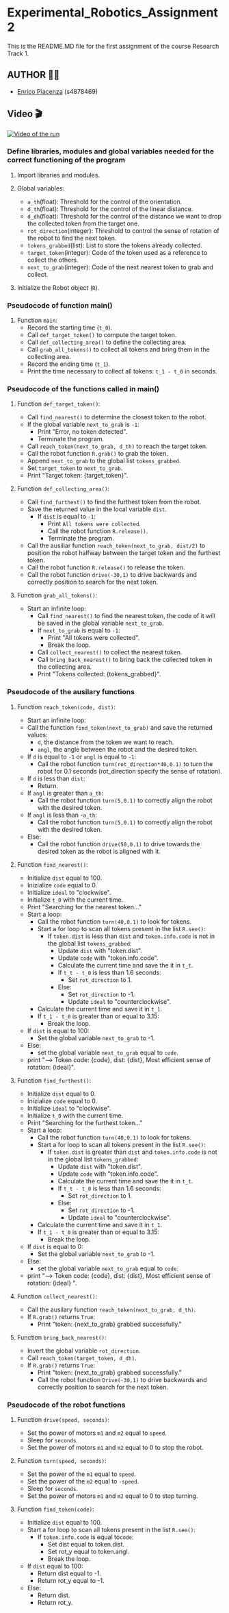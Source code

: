 # Experimental_Robotics_Assignment2
This is the README.MD file for the first assignment of the course Research Track 1.

## AUTHOR 👨‍💻
* [Enrico Piacenza](https://github.com/EnricoPiacenza) (s4878469)

## Video 🎬

[![Video of the run](https://img.youtube.com/vi/8urNXy3_Drc/hqdefault.jpg)](https://youtu.be/8urNXy3_Drc)

### Define libraries, modules and global variables needed for the correct functioning of the program

1. Import libraries and modules.

2. Global variables:
   - `a_th`(float): Threshold for the control of the orientation.
   - `d_th`(float): Threshold for the control of the linear distance.
   - `d_dh`(float): Threshold for the control of the distance we want to drop the collected token from the target one.
   - `rot_direction`(integer): Threshold to control the sense of rotation of the robot to find the next token.
   - `tokens_grabbed`(list): List to store the tokens already collected. 
   - `target_token`(integer): Code of the token used as a reference to collect the others. 
   - `next_to_grab`(integer): Code of the next nearest token to grab and collect.

3. Initialize the Robot object (`R`).

### Pseudocode of function main()

1. Function `main`:
   - Record the starting time (`t_0`).
   - Call `def_target_token()` to compute the target token.
   - Call `def_collecting_area()` to define the collecting area.
   - Call `grab_all_tokens()` to collect all tokens and bring them in the collecting area.
   - Record the ending time (`t_1`).
   - Print the time necessary to collect all tokens: `t_1 - t_0` in seconds.

### Pseudocode of the functions called in main()    

1. Function `def_target_token()`:
   - Call `find_nearest()` to determine the closest token to the robot.
   - If the global variable `next_to_grab` is `-1`:
      - Print "Error, no token detected".
      - Terminate the program.
   - Call `reach_token(next_to_grab, d_th)` to reach the target token.
   - Call the robot function `R.grab()` to grab the token.
   - Append `next_to_grab` to the global list `tokens_grabbed`.
   - Set `target_token` to `next_to_grab`.
   - Print "Target token: {target_token}".

2. Function `def_collecting_area()`:   
   - Call `find_furthest()` to find the furthest token from the robot.
   - Save the returned value in the local variable `dist`.
      - If `dist` is equal to `-1`:
         - Print `All tokens were collected`.
         - Call the robot function `R.release()`.
         - Terminate the program.
   - Call the ausiliar function `reach_token(next_to_grab, dist/2)` to position the robot halfway between the target token and the furthest token.
   - Call the robot function `R.release()` to release the token.
   - Call the robot function `drive(-30,1)` to drive backwards and correctly position to search for the next token.

3. Function `grab_all_tokens()`:
   - Start an infinite loop:
      - Call `find_nearest()` to find the nearest token, the code of it will be saved in the global variable `next_to_grab`.
      - If `next_to_grab` is equal to `-1`:
         - Print "All tokens were collected".
         - Break the loop.
      - Call `collect_nearest()` to collect the nearest token.
      - Call `bring_back_nearest()` to bring back the collected token in the collecting area.
      - Print "Tokens collected: {tokens_grabbed}".

### Pseudocode of the ausilary functions

1. Function `reach_token(code, dist)`:
   - Start an infinite loop:
   - Call the function `find_token(next_to_grab)` and save the returned values:
      - `d`, the distance from the token we want to reach.
      - `angl`, the angle between the robot and the desired token.
   - If `d` is equal to `-1` or `angl` is equal to `-1`:
      - Call the robot function `turn(rot_direction*40,0.1)` to turn the robot for 0.1 seconds (rot_direction specify the sense of rotation).
   - If `d` is less than `dist`:
      - Return.
   - If `angl` is greater than `a_th`:
      - Call the robot function `turn(5,0.1)` to correctly align the robot with the desired token.
   - If `angl` is less than -`a_th`:
      - Call the robot function `turn(5,0.1)` to correctly align the robot with the desired token.
   - Else:
      - Call the robot function `drive(50,0.1)` to drive towards the desired token as the robot is aligned with it.

2. Function `find_nearest()`:
   - Initialize `dist` equal to 100.
   - Inizialize `code` equal to 0.
   - Initialize `ideal` to "clockwise".
   - Initialize `t_0` with the current time.
   - Print "Searching for the nearest token..."
   - Start a loop:
      - Call the robot function `turn(40,0.1)` to look for tokens.
      - Start a for loop to scan all tokens present in the list `R.see()`:
         - If `token.dist` is less than `dist` and `token.info.code` is not in the global list `tokens_grabbed`:
            - Update `dist` with "token.dist".
            - Update `code` with "token.info.code".
            - Calculate the current time and save the it in `t_t`.
            - If `t_t - t_0` is less than 1.6 seconds:
               - Set `rot_direction` to 1.
            - Else:
               - Set `rot_direction` to -1.
               - Update `ideal` to "counterclockwise".
      - Calculate the current time and save it in `t_1`.
      - If `t_1 - t_0` is greater than or equal to 3.15:
         - Break the loop.
   - If `dist` is equal to 100:
      - Set the global variable `next_to_grab` to -1.
   - Else:
      - set the global variable `next_to_grab` equal to `code`.
   - print "--> Token code: {code}, dist: {dist}, Most efficient sense of rotation: {ideal}".

3. Function `find_furthest()`:
   - Initialize `dist` equal to 0.
   - Inizialize `code` equal to 0.
   - Initialize `ideal` to "clockwise".
   - Initialize `t_0` with the current time.
   - Print "Searching for the furthest token..."
   - Start a loop:
      - Call the robot function `turn(40,0.1)` to look for tokens.
      - Start a for loop to scan all tokens present in the list `R.see()`:
         - If `token.dist` is greater than `dist` and `token.info.code` is not in the global list `tokens_grabbed`:
            - Update `dist` with "token.dist".
            - Update `code` with "token.info.code".
            - Calculate the current time and save the it in `t_t`.
            - If `t_t - t_0` is less than 1.6 seconds:
               - Set `rot_direction` to 1.
            - Else:
               - Set `rot_direction` to -1.
               - Update `ideal` to "counterclockwise".
      - Calculate the current time and save it in `t_1`.
      - If `t_1 - t_0` is greater than or equal to 3.15:
         - Break the loop.
   - If `dist` is equal to 0:
      - Set the global variable `next_to_grab` to -1.
   - Else:
      - set the global variable `next_to_grab` equal to `code`.
   - print "--> Token code: {code}, dist: {dist}, Most efficient sense of rotation: {ideal} ".

4. Function `collect_nearest()`:
   - Call the ausilary function `reach_token(next_to_grab, d_th)`.
   - If `R.grab()` returns `True`:
      - Print "token: {next_to_grab} grabbed successfully."

5. Function `bring_back_nearest()`:
   - Invert the global variable `rot_direction`.
   - Call `reach_token(target_token, d_dh)`.
   - If `R.grab()` returns `True`:
      - Print "token: {next_to_grab} grabbed successfully."
      - Call the robot function `Drive(-30,1)` to drive backwards and correctly position to search for the next token. 

### Pseudocode of the robot functions

1. Function `drive(speed, seconds)`:
   - Set the power of motors `m1` and `m2` equal to `speed`.
   - Sleep for `seconds`.
   - Set the power of motors `m1` and `m2` equal to 0 to stop the robot.

2. Function `turn(speed, seconds)`:
   - Set the power of the `m1` equal to `speed`.
   - Set the power of the `m2` equal to `-speed`.
   - Sleep for `seconds`.
   - Set the power of motors `m1` and `m2` equal to 0 to stop turning.

3. Function `find_token(code)`:
   - Initialize `dist` equal to 100.
   - Start a for loop to scan all tokens present in the list `R.see()`:
      - If `token.info.code` is equal to`code`:
         - Set dist equal to token.dist.
         - Set rot_y equal to token.angl.
         - Break the loop.
   - If `dist` equal to 100:
      - Return dist equal to -1.
      - Return rot_y equal to -1.
   - Else:
      - Return dist.
      - Return rot_y.
